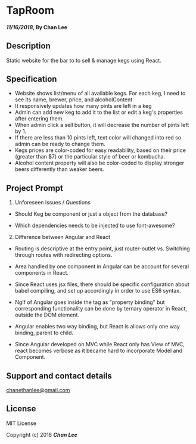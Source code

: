 # TapRoom

#### _11/16/2018_, By Chan Lee

## Description

Static website for the bar to to sell & manage kegs using React.

## Specification

- Website shows list/menu of all available kegs. For each keg, I need to see its name, brewer, price, and alcoholContent
- It responsively updates how many pints are left in a keg
- Admin can add new keg to add it to the list or edit a keg's properties after entering them.
- When admin click a sell button, it will decrease the number of pints left by 1.
- If there are less than 10 pints left, text color will changed into red so admin can be ready to change them.
- Kegs prices are color-coded for easy readability, based on their price (greater than \$7) or the particular style of beer or kombucha.
- Alcohol content property will also be color-coded to display stronger beers differently than weaker beers.

## Project Prompt

1. Unforeseen issues / Questions

- Should Keg be component or just a object from the database?

- Which dependencies needs to be injected to use font-awesome?

2. Difference between Angular and React

- Routing is descriptive at the entry point, just router-outlet vs. Switching through routes with redirecting options.

- Area handled by one component in Angular can be account for several components in React.

- Since React uses jsx files, there should be specific configuration about babel compiling, and set up accordingly in order to use ES6 syntax.

- NgIf of Angular goes inside the tag as "property binding" but corresponding functionality can be done by ternary operator in React, outside the DOM element.

- Angular enables two way binding, but React is allows only one way binding, parent to child.

- Since Angular developed on MVC while React only has View of MVC, react becomes verbose as it became hard to incorporate Model and Component.

## Support and contact details

chanethanlee@gmail.com

## License

MIT License

Copyright (c) 2018 **_Chan Lee_**
